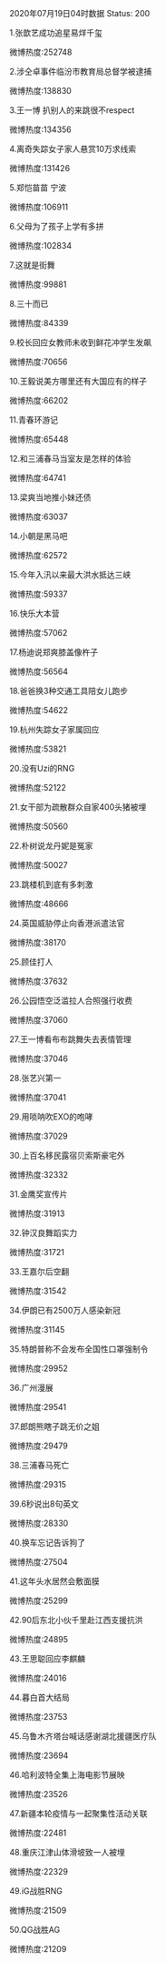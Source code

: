 2020年07月19日04时数据
Status: 200

1.张歆艺成功追星易烊千玺

微博热度:252748

2.涉仝卓事件临汾市教育局总督学被逮捕

微博热度:138830

3.王一博 扒别人的来跳很不respect

微博热度:134356

4.离奇失踪女子家人悬赏10万求线索

微博热度:131426

5.郑恺苗苗 宁波

微博热度:106911

6.父母为了孩子上学有多拼

微博热度:102834

7.这就是街舞

微博热度:99881

8.三十而已

微博热度:84339

9.校长回应女教师未收到鲜花冲学生发飙

微博热度:70656

10.王毅说美方哪里还有大国应有的样子

微博热度:66202

11.青春环游记

微博热度:65448

12.和三浦春马当室友是怎样的体验

微博热度:64741

13.梁爽当地推小妹还债

微博热度:63037

14.小朝是黑马吧

微博热度:62572

15.今年入汛以来最大洪水抵达三峡

微博热度:59337

16.快乐大本营

微博热度:57062

17.杨迪说郑爽膝盖像杵子

微博热度:56564

18.爸爸换3种交通工具陪女儿跑步

微博热度:54622

19.杭州失踪女子家属回应

微博热度:53821

20.没有Uzi的RNG

微博热度:52122

21.女干部为疏散群众自家400头猪被埋

微博热度:50560

22.朴树说龙丹妮是冤家

微博热度:50027

23.跳楼机到底有多刺激

微博热度:48666

24.英国威胁停止向香港派遣法官

微博热度:38170

25.顾佳打人

微博热度:37632

26.公园悟空泛滥拉人合照强行收费

微博热度:37060

27.王一博看布布跳舞失去表情管理

微博热度:37046

28.张艺兴第一

微博热度:37041

29.用唢呐吹EXO的咆哮

微博热度:37029

30.上百名移民露宿贝索斯豪宅外

微博热度:32332

31.金鹰奖宣传片

微博热度:31913

32.钟汉良舞蹈实力

微博热度:31721

33.王嘉尔后空翻

微博热度:31542

34.伊朗已有2500万人感染新冠

微博热度:31145

35.特朗普称不会发布全国性口罩强制令

微博热度:29952

36.广州漫展

微博热度:29541

37.郎朗熊瞎子跳无价之姐

微博热度:29479

38.三浦春马死亡

微博热度:29315

39.6秒说出8句英文

微博热度:28330

40.换车忘记告诉狗了

微博热度:27504

41.这年头水居然会敷面膜

微博热度:25299

42.90后东北小伙千里赴江西支援抗洪

微博热度:24895

43.王思聪回应李麒麟

微博热度:24016

44.暮白首大结局

微博热度:23753

45.乌鲁木齐塔台喊话感谢湖北援疆医疗队

微博热度:23694

46.哈利波特全集上海电影节展映

微博热度:23526

47.新疆本轮疫情与一起聚集性活动关联

微博热度:22481

48.重庆江津山体滑坡致一人被埋

微博热度:22329

49.iG战胜RNG

微博热度:21509

50.QG战胜AG

微博热度:21209

